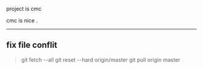 project is cmc 

cmc is nice .

-----
## fix file conflit 
>git fetch --all
>git reset --hard origin/master
>git pull origin master

